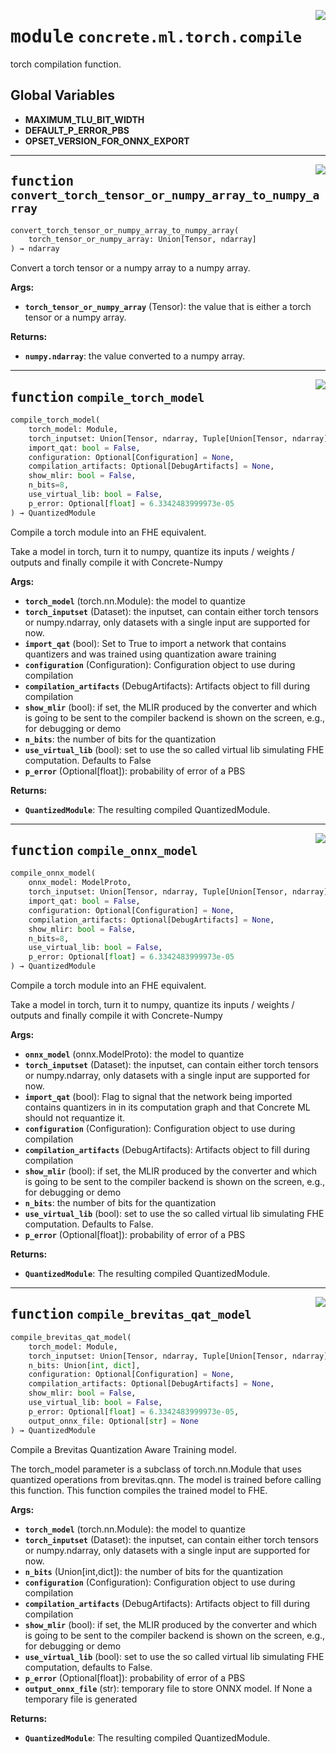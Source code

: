 <!-- markdownlint-disable -->

<a href="https://github.com/zama-ai/concrete-ml-internal/tree/main/src/concrete/ml/torch/compile.py#L0"><img align="right" style="float:right;" src="https://img.shields.io/badge/-source-cccccc?style=flat-square"></a>

# <kbd>module</kbd> `concrete.ml.torch.compile`

torch compilation function.

## **Global Variables**

- **MAXIMUM_TLU_BIT_WIDTH**
- **DEFAULT_P_ERROR_PBS**
- **OPSET_VERSION_FOR_ONNX_EXPORT**

______________________________________________________________________

<a href="https://github.com/zama-ai/concrete-ml-internal/tree/main/src/concrete/ml/torch/compile.py#L25"><img align="right" style="float:right;" src="https://img.shields.io/badge/-source-cccccc?style=flat-square"></a>

## <kbd>function</kbd> `convert_torch_tensor_or_numpy_array_to_numpy_array`

```python
convert_torch_tensor_or_numpy_array_to_numpy_array(
    torch_tensor_or_numpy_array: Union[Tensor, ndarray]
) → ndarray
```

Convert a torch tensor or a numpy array to a numpy array.

**Args:**

- <b>`torch_tensor_or_numpy_array`</b> (Tensor):  the value that is either  a torch tensor or a numpy array.

**Returns:**

- <b>`numpy.ndarray`</b>:  the value converted to a numpy array.

______________________________________________________________________

<a href="https://github.com/zama-ai/concrete-ml-internal/tree/main/src/concrete/ml/torch/compile.py#L126"><img align="right" style="float:right;" src="https://img.shields.io/badge/-source-cccccc?style=flat-square"></a>

## <kbd>function</kbd> `compile_torch_model`

```python
compile_torch_model(
    torch_model: Module,
    torch_inputset: Union[Tensor, ndarray, Tuple[Union[Tensor, ndarray], ]],
    import_qat: bool = False,
    configuration: Optional[Configuration] = None,
    compilation_artifacts: Optional[DebugArtifacts] = None,
    show_mlir: bool = False,
    n_bits=8,
    use_virtual_lib: bool = False,
    p_error: Optional[float] = 6.3342483999973e-05
) → QuantizedModule
```

Compile a torch module into an FHE equivalent.

Take a model in torch, turn it to numpy, quantize its inputs / weights / outputs and finally compile it with Concrete-Numpy

**Args:**

- <b>`torch_model`</b> (torch.nn.Module):  the model to quantize
- <b>`torch_inputset`</b> (Dataset):  the inputset, can contain either torch  tensors or numpy.ndarray, only datasets with a single input are supported for now.
- <b>`import_qat`</b> (bool):  Set to True to import a network that contains quantizers and was  trained using quantization aware training
- <b>`configuration`</b> (Configuration):  Configuration object to use  during compilation
- <b>`compilation_artifacts`</b> (DebugArtifacts):  Artifacts object to fill  during compilation
- <b>`show_mlir`</b> (bool):  if set, the MLIR produced by the converter and which is going  to be sent to the compiler backend is shown on the screen, e.g., for debugging or demo
- <b>`n_bits`</b>:  the number of bits for the quantization
- <b>`use_virtual_lib`</b> (bool):  set to use the so called virtual lib simulating FHE computation.  Defaults to False
- <b>`p_error`</b> (Optional\[float\]):  probability of error of a PBS

**Returns:**

- <b>`QuantizedModule`</b>:  The resulting compiled QuantizedModule.

______________________________________________________________________

<a href="https://github.com/zama-ai/concrete-ml-internal/tree/main/src/concrete/ml/torch/compile.py#L175"><img align="right" style="float:right;" src="https://img.shields.io/badge/-source-cccccc?style=flat-square"></a>

## <kbd>function</kbd> `compile_onnx_model`

```python
compile_onnx_model(
    onnx_model: ModelProto,
    torch_inputset: Union[Tensor, ndarray, Tuple[Union[Tensor, ndarray], ]],
    import_qat: bool = False,
    configuration: Optional[Configuration] = None,
    compilation_artifacts: Optional[DebugArtifacts] = None,
    show_mlir: bool = False,
    n_bits=8,
    use_virtual_lib: bool = False,
    p_error: Optional[float] = 6.3342483999973e-05
) → QuantizedModule
```

Compile a torch module into an FHE equivalent.

Take a model in torch, turn it to numpy, quantize its inputs / weights / outputs and finally compile it with Concrete-Numpy

**Args:**

- <b>`onnx_model`</b> (onnx.ModelProto):  the model to quantize
- <b>`torch_inputset`</b> (Dataset):  the inputset, can contain either torch  tensors or numpy.ndarray, only datasets with a single input are supported for now.
- <b>`import_qat`</b> (bool):  Flag to signal that the network being imported contains quantizers in  in its computation graph and that Concrete ML should not requantize it.
- <b>`configuration`</b> (Configuration):  Configuration object to use  during compilation
- <b>`compilation_artifacts`</b> (DebugArtifacts):  Artifacts object to fill  during compilation
- <b>`show_mlir`</b> (bool):  if set, the MLIR produced by the converter and which is going  to be sent to the compiler backend is shown on the screen, e.g., for debugging or demo
- <b>`n_bits`</b>:  the number of bits for the quantization
- <b>`use_virtual_lib`</b> (bool):  set to use the so called virtual lib simulating FHE computation.  Defaults to False.
- <b>`p_error`</b> (Optional\[float\]):  probability of error of a PBS

**Returns:**

- <b>`QuantizedModule`</b>:  The resulting compiled QuantizedModule.

______________________________________________________________________

<a href="https://github.com/zama-ai/concrete-ml-internal/tree/main/src/concrete/ml/torch/compile.py#L232"><img align="right" style="float:right;" src="https://img.shields.io/badge/-source-cccccc?style=flat-square"></a>

## <kbd>function</kbd> `compile_brevitas_qat_model`

```python
compile_brevitas_qat_model(
    torch_model: Module,
    torch_inputset: Union[Tensor, ndarray, Tuple[Union[Tensor, ndarray], ]],
    n_bits: Union[int, dict],
    configuration: Optional[Configuration] = None,
    compilation_artifacts: Optional[DebugArtifacts] = None,
    show_mlir: bool = False,
    use_virtual_lib: bool = False,
    p_error: Optional[float] = 6.3342483999973e-05,
    output_onnx_file: Optional[str] = None
) → QuantizedModule
```

Compile a Brevitas Quantization Aware Training model.

The torch_model parameter is a subclass of torch.nn.Module that uses quantized operations from brevitas.qnn. The model is trained before calling this function. This function compiles the trained model to FHE.

**Args:**

- <b>`torch_model`</b> (torch.nn.Module):  the model to quantize
- <b>`torch_inputset`</b> (Dataset):  the inputset, can contain either torch  tensors or numpy.ndarray, only datasets with a single input are supported for now.
- <b>`n_bits`</b> (Union\[int,dict\]):  the number of bits for the quantization
- <b>`configuration`</b> (Configuration):  Configuration object to use  during compilation
- <b>`compilation_artifacts`</b> (DebugArtifacts):  Artifacts object to fill  during compilation
- <b>`show_mlir`</b> (bool):  if set, the MLIR produced by the converter and which is going  to be sent to the compiler backend is shown on the screen, e.g., for debugging or demo
- <b>`use_virtual_lib`</b> (bool):  set to use the so called virtual lib simulating FHE computation,  defaults to False.
- <b>`p_error`</b> (Optional\[float\]):  probability of error of a PBS
- <b>`output_onnx_file`</b> (str):  temporary file to store ONNX model. If None a temporary file  is generated

**Returns:**

- <b>`QuantizedModule`</b>:  The resulting compiled QuantizedModule.
